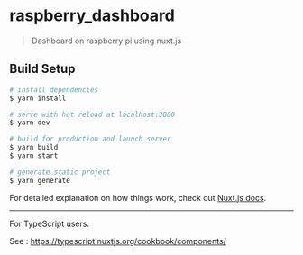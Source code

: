 # raspberry_dashboard

> Dashboard on raspberry pi using nuxt.js

## Build Setup

```bash
# install dependencies
$ yarn install

# serve with hot reload at localhost:3000
$ yarn dev

# build for production and launch server
$ yarn build
$ yarn start

# generate static project
$ yarn generate
```

For detailed explanation on how things work, check out [Nuxt.js docs](https://nuxtjs.org).

---

For TypeScript users.

See : https://typescript.nuxtjs.org/cookbook/components/